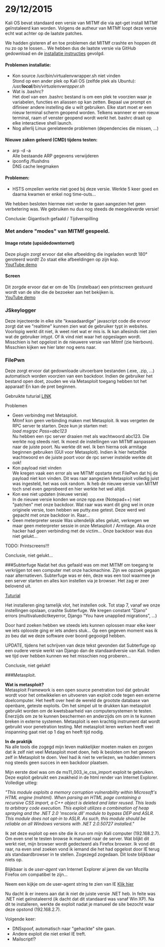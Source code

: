 # 29/12/2015

Kali OS bevat standaard een versie van MITMf die via apt-get install MITMf geïnstaleerd kan worden.
Volgens de autheur van MITMf loopt deze versie echt wat achter op de laatste patches.

We hadden gisteren af en toe problemen dat MITMf crashte en hoppen dit nu zo op te lossen...
We hebben dus de laatste versie via GitHub gedownload en de [installatie instructies](https://github.com/byt3bl33d3r/MITMf/wiki/Installation) gevolgd.

#### Problemen installatie:
- Kon source /usr/bin/virtualenvwrapper.sh niet vinden </br> Stond op een ander plek op Kali OS (zelfde plek als Ubuntu):   */usr/**local**/bin/virtualenvwrapper.sh*
- Wat is .bashrc? </br> Het doel van een .bashrc bestand is om een plek te voorzien waar je variabelen, functies en aliassen op kan zetten. Bepaal uw prompt en difinieer andere instelling die u wilt gebruiken. Elke start moet er een nieuw terminal scherm geopend worden. Telkens wanneer er een nieuw terminal, raam of venster geopend wordt werkt het. bashrc draait op elke interactieve shell launch.
- Nog allerlij Linux gerelateerde problemen (dependencies die missen, ...)

#### Nieuwe zaken geleerd (CMD) tijdens testen: 
- arp -d -a  </br> Alle bestaande ARP gegevens verwijderen 
- ipconfig /flushdns </br> DNS cache leegmaken

#### Problemen:
- HSTS omzeilen werkte niet goed bij deze versie. Werkte 5 keer goed en daarna kwamen er enkel nog time-outs...

We hebben besloten hiermee niet verder te gaan aangezien het geen verbetering was. We gebruiken nu dus nog steeds de meegeleverde versie!

Conclusie: Gigantisch gefaald / Tijdverspilling

### Met andere "modes" van MITMf gespeeld.

#### Image rotate (upsidedownternet)
Deze plugin zorgt ervoor dat elke afbeelding die ingeladen wordt 180° geroteerd wordt! Zo staat elke afbeeldingen op zijn kop. </br>
[YoutTube demo](https://www.youtube.com/watch?v=HJ1nn-T98Vk)

#### Screen
Dit zorgde ervoor dat er om de 10s (instelbaar) een printscreen gestuurd wordt van de site die de bezoeker aan het bekijken is. </br>
[YouTube demo](https://www.youtube.com/watch?v=f4zf-_WwTfo)

### JSkeylogger
Deze injecteerde in elke site "kwaadaardige" javascript code die ervoor zorgt dat we "realtime" kunnen zien wat de gebruiker typt in websites. </br>
Voorlopig werkt dit niet, ik weet niet wat er mis is. Ik kan allesinds niet zien wat de gebruiker intypt. Of ik vind niet waar het opgeslagen wordt. Misschien is het opgelost in de nieuwere versie van Mitmf (zie hierbovn). Misschien kijken we hier later nog eens naar.

### FilePwn
Deze zorgt ervoor dat gedownloade uitvoerbare bestanden  (.exe, .zip, ...) automatisch worden voorzien van een backdoor. Indien de gebruiker het bestand open doet, zouden we via Metasploit toegang hebben tot het apparaat! En kan de pret beginnen.

Gebruikte tuturial [LINK](http://null-byte.wonderhowto.com/how-to/backdooring-fly-with-mitmf-0160383/)

Problemen
- Geen verbindng met Metasploit. </br>
  Mitmf kon geen verbinding maken met Metasploit. Ik was vergeten de RPC server te starten. Deze kun je starten met: </br>
  *load msgrpc Pass=abc123*</br>
  Nu hebben een rpc server draaien met als wachtwoord abc123. Die werkte nog steeds niet. Ik moest de instellingen van MITMf aanpassen   naar de juiste poort. Nu werkte dit wel. Ik ben hierna ook armitage beginnen gebruiken (GUI voor Metasploit). Indien ik hier          hetzelfde wachtwoord en de juiste poort voor de rpc server instelde werkte dit ook!
- Kon payload niet vinden </br>
  We kregen vaak een error als we MITMf opstarte met FilePwn dat hij de payload niet kon vinden. Dit was raar aangezien Metasploit      volledig juist was ingesteld, het was ook random. Ik heb de nieuwe versie van MITMf toch snel even geprobeerd en hier werkte het wel   altijd.
- Kon exe niet updaten (nieuwe versie) </br>
  In de nieuwe versie konden we onze npp.exe (Notepad++) niet "patchen" met onze backdoor. Wat raar was want dit ging wel in onze       originele versie, toen hebben we putty.exe getest. Deze werd wel gepacht met onze backdoor in. Raar...
- Geen meterpreter sessie
  Was uitendelijk alles gelukt, verkregen we maar geen meterpreter sessie in onze Metasploit  / Armitage. Aka onze hacker had geen      verbinding met de victim... Onze backdoor was dus niet gelukt...

TODO: Printscreens!!!

Conclusie, niet gelukt...

###Subterfuge
Nadat het dus gefaald was om met MITMf om toegang te verkrijgen tot een computer met onze hackmachine. Zijn we opzoek gegaan naar alternatieven. Subterfuge was er één, deze was een tool waarmee je een server starten en alles kon instellen via je browser. Het zag er zeer belovend uit.

[Tuturial](http://technovortex.blogspot.be/2013/08/getting-meterpreter-session-over-mitm.html)

Het installeren ging tamelijk vlot, het instellen ook. Tot stap 7, vanaf we onze instellingen opslaan, crashte Subterfuge. We kregen constant "Djano" errors (multivaluedictkeyerror, Django “You have unapplied migrations”, ...)

Door hard zoeken hebben we steeds iets kunnen oplossen maar elke keer we iets oplooste ging er iets anders stuk... Op een gegeven moment was ik zo beu dat we deze software over boord gegooigd hebben.

UPDATE, tijdens het schrijven van deze tekst gevonden dat Subterfuge op een oudere versie werkt van Django dan de standaardversie van Kali. Indien we tijd over hebben kunnen we het misschien nog proberen...

Conclusie, niet gelukt!

###Metasploit.

**Wat is metasploit?**</br>
Metasploit Framework is een open source penetration tool dat gebruikt wordt voor het ontwikkelen en uitvoeren van exploit code tegen een externe doelcomputer. Het heeft over heel de wereld de grootste database van openbare, geteste exploits. Om het simpel uit te drukken kan metasploit gebruikt worden om de kwetsbaarheid van computersystemen te testen. Enerzijds om ze te kunnen beschermen en anderzijds om om in te kunnen breken in externe systemen. Metasploit is een krachtig instrument dat wordt gebruikt voor penetration testing. Met metasploit leren werken heeft veel inspanning gaat niet op 1 dag en heeft tijd nodig.

**In de praktijk**</br>
Na alle tools die zogegd mijn leven makkelijker moeten maken en zorgen dat ik zelf niet veel Metasploit moet doen, heb ik besloten om het gewoon zelf in Metasploit te doen. Veel had ik niet te verliezen, we hadden immers nog steeds geen succes in een backdoor plaatsen.

Mijn eerste doel was om de ms11_003_ie_css_import exploit te gebruiken. Deze exploit gebruikt een zwakheid in de html render van Internet Explorer. Volledige uitleg:

*"This module exploits a memory corruption vulnerability within Microsoft\'s HTML engine (mshtml). When parsing an HTML page containing a recursive CSS import, a C++ object is deleted and later reused. This leads to arbitrary code execution. This exploit utilizes a combination of heap spraying and the .NET 2.0 'mscorie.dll' module to bypass DEP and ASLR. This module does not opt-in to ASLR. As such, this module should be reliable on all Windows versions with .NET 2.0.50727 installed."*

Ik zet deze exploit op een site die ik run om mijn Kali computer (192.168.2.7). Om even snel te testen browse ik manueel naar de server. Wat blijkt dit werkt niet, mijn browser wordt gedecteerd als Firefox browser. Ik vond dit raar, na even snel zoeken vond ik iemand die het had opgelost door IE terug als standaardbrowser in te stellen. Zogezegd zogedaan. Dit loste blijkbaar niets op.

Blijkbaar is de *user-agent* van Internet Explorer al jaren die van Mozilla Firefox om compatibel te zijn...

Neem een kijkje om de user-agent string te zien van IE [Klik hier](http://www.useragentstring.com/pages/Internet%20Explorer/)

Nu dacht ik er ineens aan dat ik niet de juiste versie .NET heb. In feite was .NET niet geïnstaleerrd (ik dacht dat dit standaard was vanaf Win XP). Na dit te installeren, werkte de exploit nadat je manueel de site bezocht waar deze opstond (192.168.2.7).

Volgende keer:
* DNSspoof, automatisch naar "gehackte" site gaan.
* Andere exploit die niet enkel IE treft.
* Mailscript!?
